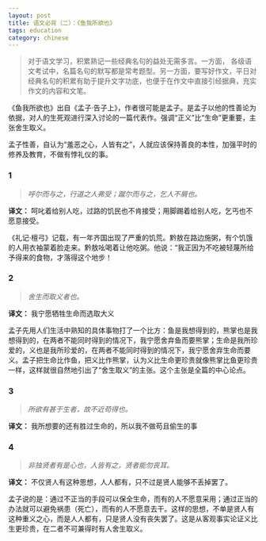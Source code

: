 ```yaml
---
layout: post
title: 语文必背（二）：《鱼我所欲也》
tags: education
category: chinese
---
```



> 对于语文学习，积累熟记一些经典名句的益处无需多言。一方面， 各级语文考试中，名篇名句的默写都是常考题型。另一方面，要写好作文，平日对经典名句的积累有助于提升文字功底，也便于在作文中直接引经据典，充实作文的内容和文笔。

《鱼我所欲也》出自《孟子·告子上》，作者很可能是孟子。是孟子以他的性善论为依据，对人的生死观进行深入讨论的一篇代表作。强调“正义”比“生命”更重要，主张舍生取义。

孟子性善，自认为“羞恶之心，人皆有之”，人就应该保持善良的本性，加强平时的修养及教育，不做有悖礼仪的事。

### 1

> *呼尔而与之，行道之人弗受；蹴尔而与之，乞人不屑也。*

**译文：** 呵叱着给别人吃，过路的饥民也不肯接受；用脚踢着给别人吃，乞丐也不愿意接受。

《礼记·檀弓》记载，有一年齐国出现了严重的饥荒。黔敖在路边施粥，有个饥饿的人用衣袖蒙着脸走来。黔敖吆喝着让他吃粥。他说：“我正因为不吃被轻蔑所给予得来的食物，才落得这个地步！

### 2

> *舍生而取义者也。*

**译文：** 我宁愿牺牲生命而选取大义

孟子先用人们生活中熟知的具体事物打了一个比方：鱼是我想得到的，熊掌也是我想得到的，在两者不能同时得到的情况下，我宁愿舍弃鱼而要熊掌；生命是我所珍爱的，义也是我所珍爱的，在两者不能同时得到的情况下，我宁愿舍弃生命而要义。孟子把生命比作鱼，把义比作熊掌，认为义比生命更珍贵就像熊掌比鱼更珍贵一样，这样就很自然地引出了“舍生取义”的主张。这个主张是全篇的中心论点。

### 3

> *所欲有甚于生者，故不近苟得也。*

**译文：** 我所想要的还有胜过生命的，所以我不做苟且偷生的事

### 4

> *非独贤者有是心也，人皆有之，贤者能勿丧耳。*

**译文：** 不仅贤人有这种思想，人人都有，只不过是贤人能够不丢掉罢了。

孟子说的是：通过不正当的手段可以保全生命，而有的人不愿意采用；通过正当的办法就可以避免祸患（死亡），而有的人不愿意去干。这样的思想，不单是贤人有这种重义之心，而是人人都有，只是贤人没有丧失罢了。这是从客观事实论证义比生更珍贵，在二者不可兼得时有人舍生取义。